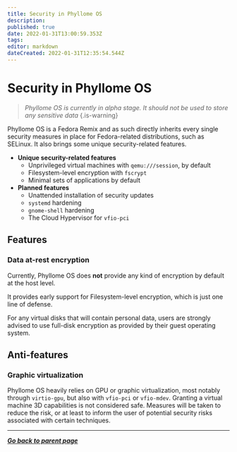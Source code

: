 ```yaml
---
title: Security in Phyllome OS
description: 
published: true
date: 2022-01-31T13:00:59.353Z
tags: 
editor: markdown
dateCreated: 2022-01-31T12:35:54.544Z
---
```


# Security in Phyllome OS

> *Phyllome OS is currently in alpha stage. It should not be used to store any sensitive data*
{.is-warning}

Phyllome OS is a Fedora Remix and as such directly inherits every single security measures in place for Fedora-related distributions, such as SELinux. It also brings some unique security-related features.

* **Unique security-related features**
	* Unprivileged virtual machines with `qemu:///session`, by default
	* Filesystem-level encryption with `fscrypt`
  * Minimal sets of applications by default
* **Planned features**
	* Unattended installation of security updates
  * `systemd` hardening
  * `gnome-shell` hardening
  * The Cloud Hypervisor for `vfio-pci`

## Features

### Data at-rest encryption

Currently, Phyllome OS does **not** provide any kind of encryption by default at the host level. 

It provides early support for Filesystem-level encryption, which is just one line of defense. 

For any virtual disks that will contain personal data, users are strongly advised to use full-disk encryption as provided by their guest operating system.

## Anti-features

### Graphic virtualization

Phyllome OS heavily relies on GPU or graphic virtualization, most notably through `virtio-gpu`, but also with `vfio-pci` or `vfio-mdev`. Granting a virtual machine 3D capabilities is not considered safe. Measures will be taken to reduce the risk, or at least to inform the user of potential security risks associated with certain techniques. 

---

*[**Go back to parent page**](/phyllomeos)*